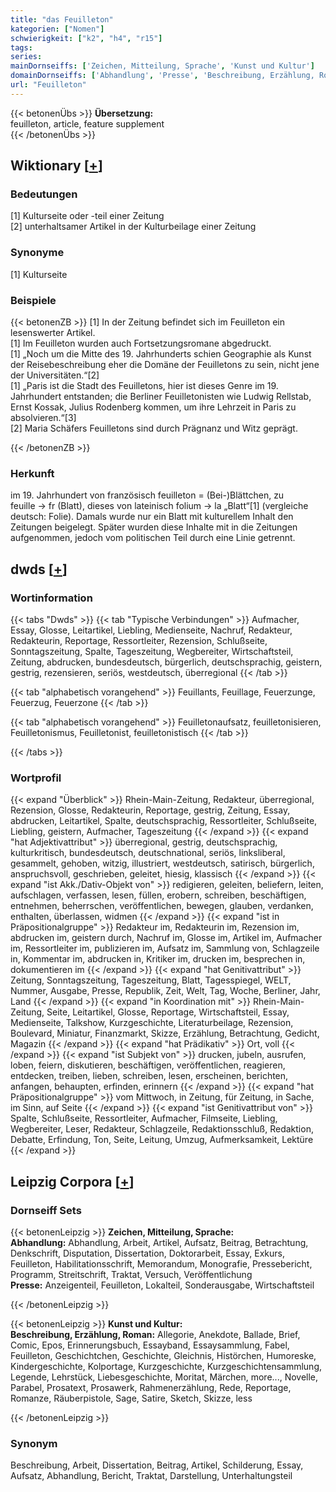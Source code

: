 ```yaml
---
title: "das Feuilleton"
kategorien: ["Nomen"]
schwierigkeit: ["k2", "h4", "r15"]
tags:
series:
mainDornseiffs: ['Zeichen, Mitteilung, Sprache', 'Kunst und Kultur']
domainDornseiffs: ['Abhandlung', 'Presse', 'Beschreibung, Erzählung, Roman']
url: "Feuilleton"
---
```


{{< betonenÜbs >}}
**Übersetzung:**  
feuilleton, article, feature supplement  
{{< /betonenÜbs >}}

## Wiktionary [[+](https://de.wiktionary.org/wiki/Feuilleton)]

### Bedeutungen
[1] Kulturseite oder -teil einer Zeitung  
[2] unterhaltsamer Artikel in der Kulturbeilage einer Zeitung  

### Synonyme
[1] Kulturseite  

### Beispiele
{{< betonenZB >}}
[1] In der Zeitung befindet sich im Feuilleton ein lesenswerter Artikel.  
[1] Im Feuilleton wurden auch Fortsetzungsromane abgedruckt.  
[1] „Noch um die Mitte des 19. Jahrhunderts schien Geographie als Kunst der Reisebeschreibung eher die Domäne der Feuilletons zu sein, nicht jene der Universitäten.“[2]  
[1] „Paris ist die Stadt des Feuilletons, hier ist dieses Genre im 19. Jahrhundert entstanden; die Berliner Feuilletonisten wie Ludwig Rellstab, Ernst Kossak, Julius Rodenberg kommen, um ihre Lehrzeit in Paris zu absolvieren.“[3]  
[2] Maria Schäfers Feuilletons sind durch Prägnanz und Witz geprägt.  

{{< /betonenZB >}}
### Herkunft
im 19. Jahrhundert von französisch feuilleton = (Bei-)Blättchen, zu feuille → fr (Blatt), dieses von lateinisch folium → la „Blatt“[1] (vergleiche deutsch: Folie). Damals wurde nur ein Blatt mit kulturellem Inhalt den Zeitungen beigelegt. Später wurden diese Inhalte mit in die Zeitungen aufgenommen, jedoch vom politischen Teil durch eine Linie getrennt.  



## dwds [[+](https://www.dwds.de/wb/Feuilleton)]

### Wortinformation
{{< tabs "Dwds" >}}
{{< tab "Typische Verbindungen" >}}
Aufmacher, Essay, Glosse, Leitartikel, Liebling, Medienseite, Nachruf, Redakteur, Redakteurin, Reportage, Ressortleiter, Rezension, Schlußseite, Sonntagszeitung, Spalte, Tageszeitung, Wegbereiter, Wirtschaftsteil, Zeitung, abdrucken, bundesdeutsch, bürgerlich, deutschsprachig, geistern, gestrig, rezensieren, seriös, westdeutsch, überregional
{{< /tab >}}

{{< tab "alphabetisch vorangehend" >}}
Feuillants, Feuillage, Feuerzunge, Feuerzug, Feuerzone
{{< /tab >}}

{{< tab "alphabetisch vorangehend" >}}
Feuilletonaufsatz, feuilletonisieren, Feuilletonismus, Feuilletonist, feuilletonistisch
{{< /tab >}}

{{< /tabs >}}

### Wortprofil
{{< expand "Überblick" >}} Rhein-Main-Zeitung, Redakteur, überregional, Rezension, Glosse, Redakteurin, Reportage, gestrig, Zeitung, Essay, abdrucken, Leitartikel, Spalte, deutschsprachig, Ressortleiter, Schlußseite, Liebling, geistern, Aufmacher, Tageszeitung {{< /expand >}}
{{< expand "hat Adjektivattribut" >}} überregional, gestrig, deutschsprachig, kulturkritisch, bundesdeutsch, deutschnational, seriös, linksliberal, gesammelt, gehoben, witzig, illustriert, westdeutsch, satirisch, bürgerlich, anspruchsvoll, geschrieben, geleitet, hiesig, klassisch {{< /expand >}}
{{< expand "ist Akk./Dativ-Objekt von" >}} redigieren, geleiten, beliefern, leiten, aufschlagen, verfassen, lesen, füllen, erobern, schreiben, beschäftigen, entnehmen, beherrschen, veröffentlichen, bewegen, glauben, verdanken, enthalten, überlassen, widmen {{< /expand >}}
{{< expand "ist in Präpositionalgruppe" >}} Redakteur im, Redakteurin im, Rezension im, abdrucken im, geistern durch, Nachruf im, Glosse im, Artikel im, Aufmacher im, Ressortleiter im, publizieren im, Aufsatz im, Sammlung von, Schlagzeile in, Kommentar im, abdrucken in, Kritiker im, drucken im, besprechen in, dokumentieren im {{< /expand >}}
{{< expand "hat Genitivattribut" >}} Zeitung, Sonntagszeitung, Tageszeitung, Blatt, Tagesspiegel, WELT, Nummer, Ausgabe, Presse, Republik, Zeit, Welt, Tag, Woche, Berliner, Jahr, Land {{< /expand >}}
{{< expand "in Koordination mit" >}} Rhein-Main-Zeitung, Seite, Leitartikel, Glosse, Reportage, Wirtschaftsteil, Essay, Medienseite, Talkshow, Kurzgeschichte, Literaturbeilage, Rezension, Boulevard, Miniatur, Finanzmarkt, Skizze, Erzählung, Betrachtung, Gedicht, Magazin {{< /expand >}}
{{< expand "hat Prädikativ" >}} Ort, voll {{< /expand >}}
{{< expand "ist Subjekt von" >}} drucken, jubeln, ausrufen, loben, feiern, diskutieren, beschäftigen, veröffentlichen, reagieren, entdecken, treiben, lieben, schreiben, lesen, erscheinen, berichten, anfangen, behaupten, erfinden, erinnern {{< /expand >}}
{{< expand "hat Präpositionalgruppe" >}} vom Mittwoch, in Zeitung, für Zeitung, in Sache, im Sinn, auf Seite {{< /expand >}}
{{< expand "ist Genitivattribut von" >}} Spalte, Schlußseite, Ressortleiter, Aufmacher, Filmseite, Liebling, Wegbereiter, Leser, Redakteur, Schlagzeile, Redaktionsschluß, Redaktion, Debatte, Erfindung, Ton, Seite, Leitung, Umzug, Aufmerksamkeit, Lektüre {{< /expand >}}

## Leipzig Corpora [[+](https://corpora.uni-leipzig.de/en/res?word=Feuilleton&corpusId=deu_newscrawl-public_2018)]

### Dornseiff Sets
{{< betonenLeipzig >}}
**Zeichen, Mitteilung, Sprache:**  
**Abhandlung:** Abhandlung, Arbeit, Artikel, Aufsatz, Beitrag, Betrachtung, Denkschrift, Disputation, Dissertation, Doktorarbeit, Essay, Exkurs, Feuilleton, Habilitationsschrift, Memorandum, Monografie, Pressebericht, Programm, Streitschrift, Traktat, Versuch, Veröffentlichung  
**Presse:** Anzeigenteil, Feuilleton, Lokalteil, Sonderausgabe, Wirtschaftsteil  

{{< /betonenLeipzig >}}


{{< betonenLeipzig >}}
**Kunst und Kultur:**  
**Beschreibung, Erzählung, Roman:** Allegorie, Anekdote, Ballade, Brief, Comic, Epos, Erinnerungsbuch, Essayband, Essaysammlung, Fabel, Feuilleton, Geschichtchen, Geschichte, Gleichnis, Histörchen, Humoreske, Kindergeschichte, Kolportage, Kurzgeschichte, Kurzgeschichtensammlung, Legende, Lehrstück, Liebesgeschichte, Moritat, Märchen, more..., Novelle, Parabel, Prosatext, Prosawerk, Rahmenerzählung, Rede, Reportage, Romanze, Räuberpistole, Sage, Satire, Sketch, Skizze, less  

{{< /betonenLeipzig >}}

### Synonym
Beschreibung, Arbeit, Dissertation, Beitrag, Artikel, Schilderung, Essay, Aufsatz, Abhandlung, Bericht, Traktat, Darstellung, Unterhaltungsteil

